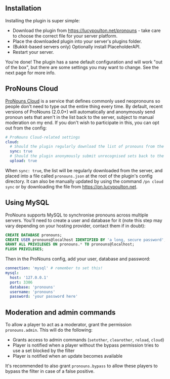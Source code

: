## Installation

Installing the plugin is super simple:

- Download the plugin from <https://lucypoulton.net/pronouns> - take care to choose 
  the correct file for your server platform.
- Place the downloaded plugin into your server's plugins folder.
- (Bukkit-based servers only) Optionally install PlaceholderAPI.
- Restart your server.

You're done! The plugin has a sane default configuration and will work "out of the box", 
but there are some settings you may want to change. See the next page for more info.

## ProNouns Cloud

[ProNouns Cloud](https://pn.lucypoulton.net) is a service that defines commonly used neopronouns so people don't need to
type out the entire thing every time. By default, recent versions of ProNouns (2.0.0+) will automatically and anonymously
send pronoun sets that aren't in the list back to the server, subject to manual moderation on my end. If you don't wish 
to participate in this, you can opt out from the config:

```yaml
# ProNouns Cloud-related settings
cloud:
  # Should the plugin regularly download the list of pronouns from the server and make them available to players?
  sync: true
  # Should the plugin anonymously submit unrecognised sets back to the server?
  upload: true
```

When `sync: true`, the list will be regularly downloaded from the server, and placed into a file called `pronouns.json`
at the root of the plugin's config directory. It can also be manually updated by using the command `/pn cloud sync` or by
downloading the file from <https://pn.lucypoulton.net>.

## Using MySQL

ProNouns supports MySQL to synchronise pronouns across multiple servers. 
You'll need to create a user and database for it (note this step may vary depending on your hosting provider, 
contact them if in doubt):

```sql
CREATE DATABASE pronouns;
CREATE USER pronouns@localhost IDENTIFIED BY 'a long, secure password';
GRANT ALL PRIVILEGES ON pronouns.* TO pronouns@localhost;
FLUSH PRIVILEGES;
```

Then in the ProNouns config, add your user, database and password:
```yaml
connection: 'mysql' # remember to set this!
mysql:
  host: '127.0.0.1'
  port: 3306
  database: 'pronouns'
  username: 'pronouns'
  password: 'your password here'
```

## Moderation and admin commands

To allow a player to act as a moderator, grant the permission `pronouns.admin`. This will do the following:

- Grants access to admin commands (`setother`, `clearother`, `reload`, `cloud`)
- Player is notified when a player without the bypass permission tries to use a set blocked by the filter
- Player is notified when an update becomes available

It's recommended to also grant `pronouns.bypass` to allow these players to bypass the filter in case of a false positive.